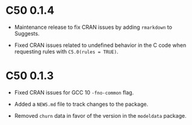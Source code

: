 # C50 0.1.4

 * Maintenance release to fix CRAN issues by adding `rmarkdown` to Suggests.

* Fixed CRAN issues related to undefined behavior in the C code when requesting rules with `C5.0(rules = TRUE)`.


# C50 0.1.3

* Fixed CRAN issues for GCC 10 `-fno-common` flag.

* Added a `NEWS.md` file to track changes to the package.

* Removed `churn` data in favor of the version in the `modeldata` package. 
